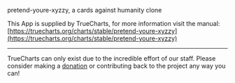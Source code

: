 pretend-youre-xyzzy, a cards against humanity clone

This App is supplied by TrueCharts, for more information visit the manual: [https://truecharts.org/charts/stable/pretend-youre-xyzzy](https://truecharts.org/charts/stable/pretend-youre-xyzzy)

---

TrueCharts can only exist due to the incredible effort of our staff.
Please consider making a [donation](https://truecharts.org/sponsor) or contributing back to the project any way you can!
